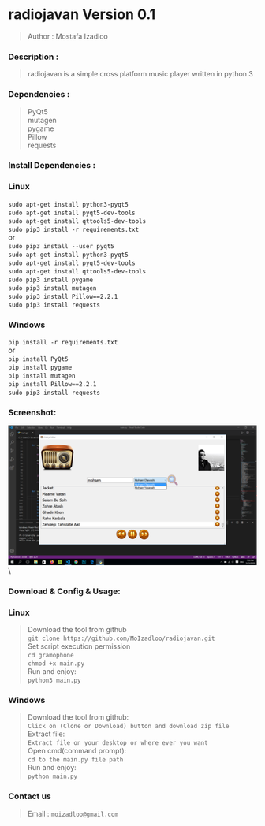 radiojavan Version 0.1
=============
>Author : Mostafa Izadloo
### Description :
>radiojavan is a simple cross platform music player written in python 3
### Dependencies :
>PyQt5\
>mutagen\
>pygame\
>Pillow\
>requests
### Install Dependencies :
### Linux
`sudo apt-get install python3-pyqt5`\
`sudo apt-get install pyqt5-dev-tools`\
`sudo apt-get install qttools5-dev-tools`\
`sudo pip3 install -r requirements.txt`\
or\
`sudo pip3 install --user pyqt5`\
`sudo apt-get install python3-pyqt5`\
`sudo apt-get install pyqt5-dev-tools`\
`sudo apt-get install qttools5-dev-tools`\
`sudo pip3 install pygame`\
`sudo pip3 install mutagen`\
`sudo pip3 install Pillow==2.2.1`\
`sudo pip3 install requests`

### Windows
`pip install -r requirements.txt`\
or\
`pip install PyQt5`\
`pip install pygame`\
`pip install mutagen`\
`pip install Pillow==2.2.1`\
`sudo pip3 install requests`
### Screenshot:
![](https://github.com/MoIzadloo/radiojavan/blob/master/Screenshot%20(1).png)\
### Download & Config & Usage:
### Linux
>Download the tool from github\
`git clone https://github.com/MoIzadloo/radiojavan.git`\
>Set script execution permission\
`cd gramophone`\
 `chmod +x main.py`\
 >Run and enjoy:\
 `python3 main.py`
 ### Windows
 >Download the tool from github:\
 `Click on (Clone or Download) button and download zip file`\
 >Extract file:\
 `Extract file on your desktop or where ever you want`\
 >Open cmd(command prompt):\
 `cd to the main.py file path`\
 >Run and enjoy:\
 `python main.py`
 ### Contact us
 >Email :
 `moizadloo@gmail.com`

